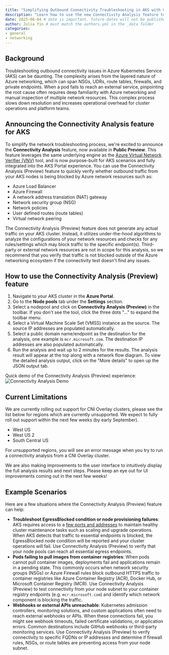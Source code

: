 ```yaml
---
title: "Simplifying Outbound Connectivity Troubleshooting in AKS with Connectivity Analysis (Preview) tool"
description: "Learn how to use the new Connectivity Analysis feature to troubleshoot outbound connectivity issues in AKS clusters"
date: 2025-08-04 # date is important. future dates will not be published
author: Julia Yin # must match the authors.yml in the _data folder
categories: 
- general
- networking
---
```


<!-- markdownlint-disable MD043 -->

## Background

Troubleshooting outbound connectivity issues in Azure Kubernetes Service (AKS) can be daunting. The complexity arises from the layered nature of Azure networking, which can span NSGs, UDRs, route tables, firewalls, and private endpoints. When a pod fails to reach an external service, pinpointing the root cause often requires deep familiarity with Azure networking and manual inspection of multiple network resources. This complex process slows down resolution and increases operational overhead for cluster operations and platform teams.

## Announcing the Connectivity Analysis feature for AKS

To simplify the network troubleshooting process, we're excited to announce the **Connectivity Analysis** feature, now available in **Public Preview**. This feature leverages the same underlying engine as the [Azure Virtual Network Verifier (VNV)](https://learn.microsoft.com/azure/virtual-network-manager/concept-virtual-network-verifier) tool, and is now purpose-built for AKS scenarios and fully integrated into the AKS Portal experience. You can use the Connectivity Analysis (Preview) feature to quickly verify whether outbound traffic from your AKS nodes is being blocked by Azure network resources such as:

- Azure Load Balancer
- Azure Firewall
- A network address translation (NAT) gateway
- Network security group (NSG)
- Network policies
- User defined routes (route tables)
- Virtual network peering

The Connectivity Analysis (Preview) feature does not generate any actual traffic on your AKS cluster. Instead, it utilizes under-the-hood algorithms to analyze the configurations of your network resources and checks for any rules/settings which may block traffic to the specific endpoint(s). Third-party or external network resources are not in scope for this analysis, so we recommend that you verify that traffic is not blocked outside of the Azure networking ecosystem if the connectivity test doesn't find any issues.

## How to use the Connectivity Analysis (Preview) feature

1. Navigate to your AKS cluster in the **Azure Portal**.
2. Go to the **Node pools** tab under the **Settings** section.
3. Select a nodepool and click on **Connectivity Analysis (Preview)** in the toolbar. If you don't see the tool, click the three dots "..." to expand the toolbar menu.
4. Select a Virtual Machine Scale Set (VMSS) instance as the source. The source IP addresses are populated automatically.
5. Select a public domain name/endpoint as the destination for the analysis, one example is `mcr.microsoft.com`. The destination IP addresses are also populated automatically.
6. Run the analysis and wait up to 2 minutes for the results. The analysis result will appear at the top along with a network flow diagram. To view the detailed analysis output, click on the "More details" to open up the JSON output tab.

Quick demo of the Connectivity Analysis (Preview) experience:
![Connectivity Analysis Demo](../assets/images/virtual-network-verifier-connectivity-analysis/vnv-demo.gif)

## Current Limitations

We are currently rolling out support for CNI Overlay clusters, please see the list below for regions which are currently unsupported. We expect to fully roll out support within the next few weeks (by early September).

- West US
- West US 2
- South Central US

For unsupported regions, you will see an error message when you try to run a connectivity analysis from a CNI Overlay cluster.

We are also making improvements to the user interface to intuitively display the full analysis results and next steps. Please keep an eye out for UI improvements coming out in the next few weeks!

## Example Scenarios

Here are a few situations where the Connectivity Analysis (Preview) feature can help:

- **Troubleshoot EgressBlocked condition or node provisioning failures**: AKS requires access to a [few ports and addresses](https://learn.microsoft.com/azure/aks/outbound-rules-control-egress#required-outbound-network-rules-and-fqdns-for-aks-clusters) to maintain healthy cluster maintenance tasks such as scaling and upgrade operations. When AKS detects that traffic to essential endpoints is blocked, the EgressBlocked node condition will be reported and your cluster operations will fail. Use Connectivity Analysis (Preview) to verify that your node pools can reach all essential egress endpoints.
- **Pods failing to pull images from container registries**: When pods cannot pull container images, deployments fail and applications remain in a pending state. This commonly occurs when network security groups (NSGs) or Azure Firewall rules block outbound HTTPS traffic to container registries like Azure Container Registry (ACR), Docker Hub, or Microsoft Container Registry (MCR). Use Connectivity Analysis (Preview) to test connectivity from your node subnet to your container registry endpoints (e.g. `mcr.microsoft.com`) and identify which network component is blocking the traffic.
- **Webhooks or external APIs unreachable**: Kubernetes admission controllers, monitoring solutions, and custom applications often need to reach external webhooks or APIs. When these connections fail, you might see webhook timeouts, failed certificate validations, or application errors. Common destinations include GitHub webhooks or third-party monitoring services. Use Connectivity Analysis (Preview) to verify connectivity to specific FQDNs or IP addresses and determine if firewall rules, NSGs, or route tables are preventing access from your node subnet.

